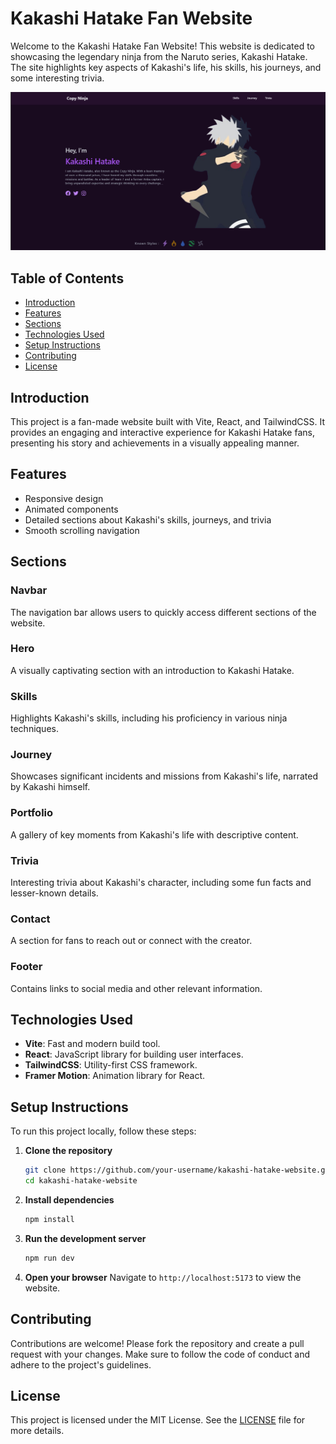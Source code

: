 # Kakashi Hatake Fan Website

Welcome to the Kakashi Hatake Fan Website! This website is dedicated to showcasing the legendary ninja from the Naruto series, Kakashi Hatake. The site highlights key aspects of Kakashi's life, his skills, his journeys, and some interesting trivia.

![alt text](image.png)

## Table of Contents

- [Introduction](#introduction)
- [Features](#features)
- [Sections](#sections)
- [Technologies Used](#technologies-used)
- [Setup Instructions](#setup-instructions)
- [Contributing](#contributing)
- [License](#license)

## Introduction

This project is a fan-made website built with Vite, React, and TailwindCSS. It provides an engaging and interactive experience for Kakashi Hatake fans, presenting his story and achievements in a visually appealing manner.

## Features

- Responsive design
- Animated components
- Detailed sections about Kakashi's skills, journeys, and trivia
- Smooth scrolling navigation

## Sections

### Navbar

The navigation bar allows users to quickly access different sections of the website.

### Hero

A visually captivating section with an introduction to Kakashi Hatake.

### Skills

Highlights Kakashi's skills, including his proficiency in various ninja techniques.

### Journey

Showcases significant incidents and missions from Kakashi's life, narrated by Kakashi himself.

### Portfolio

A gallery of key moments from Kakashi's life with descriptive content.

### Trivia

Interesting trivia about Kakashi's character, including some fun facts and lesser-known details.

### Contact

A section for fans to reach out or connect with the creator.

### Footer

Contains links to social media and other relevant information.

## Technologies Used

- **Vite**: Fast and modern build tool.
- **React**: JavaScript library for building user interfaces.
- **TailwindCSS**: Utility-first CSS framework.
- **Framer Motion**: Animation library for React.

## Setup Instructions

To run this project locally, follow these steps:

1. **Clone the repository**
    ```bash
    git clone https://github.com/your-username/kakashi-hatake-website.git
    cd kakashi-hatake-website
    ```

2. **Install dependencies**
    ```bash
    npm install
    ```

3. **Run the development server**
    ```bash
    npm run dev
    ```

4. **Open your browser**
    Navigate to `http://localhost:5173` to view the website.

## Contributing

Contributions are welcome! Please fork the repository and create a pull request with your changes. Make sure to follow the code of conduct and adhere to the project's guidelines.

## License

This project is licensed under the MIT License. See the [LICENSE](LICENSE) file for more details.